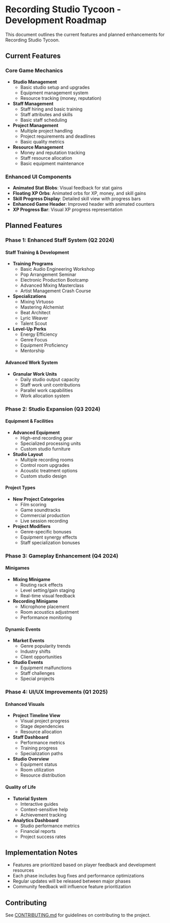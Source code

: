 # Recording Studio Tycoon - Development Roadmap

This document outlines the current features and planned enhancements for Recording Studio Tycoon.

## Current Features

### Core Game Mechanics
* **Studio Management**
  * Basic studio setup and upgrades
  * Equipment management system
  * Resource tracking (money, reputation)
* **Staff Management**
  * Staff hiring and basic training
  * Staff attributes and skills
  * Basic staff scheduling
* **Project Management**
  * Multiple project handling
  * Project requirements and deadlines
  * Basic quality metrics
* **Resource Management**
  * Money and reputation tracking
  * Staff resource allocation
  * Basic equipment maintenance

### Enhanced UI Components
* **Animated Stat Blobs**: Visual feedback for stat gains
* **Floating XP Orbs**: Animated orbs for XP, money, and skill gains
* **Skill Progress Display**: Detailed skill view with progress bars
* **Enhanced Game Header**: Improved header with animated counters
* **XP Progress Bar**: Visual XP progress representation

## Planned Features

### Phase 1: Enhanced Staff System (Q2 2024)

#### Staff Training & Development
* **Training Programs**
  * Basic Audio Engineering Workshop
  * Pop Arrangement Seminar
  * Electronic Production Bootcamp
  * Advanced Mixing Masterclass
  * Artist Management Crash Course
* **Specializations**
  * Mixing Virtuoso
  * Mastering Alchemist
  * Beat Architect
  * Lyric Weaver
  * Talent Scout
* **Level-Up Perks**
  * Energy Efficiency
  * Genre Focus
  * Equipment Proficiency
  * Mentorship

#### Advanced Work System
* **Granular Work Units**
  * Daily studio output capacity
  * Staff work unit contributions
  * Parallel work capabilities
  * Work allocation system

### Phase 2: Studio Expansion (Q3 2024)

#### Equipment & Facilities
* **Advanced Equipment**
  * High-end recording gear
  * Specialized processing units
  * Custom studio furniture
* **Studio Layout**
  * Multiple recording rooms
  * Control room upgrades
  * Acoustic treatment options
  * Custom studio design

#### Project Types
* **New Project Categories**
  * Film scoring
  * Game soundtracks
  * Commercial production
  * Live session recording
* **Project Modifiers**
  * Genre-specific bonuses
  * Equipment synergy effects
  * Staff specialization bonuses

### Phase 3: Gameplay Enhancement (Q4 2024)

#### Minigames
* **Mixing Minigame**
  * Routing rack effects
  * Level setting/gain staging
  * Real-time visual feedback
* **Recording Minigame**
  * Microphone placement
  * Room acoustics adjustment
  * Performance monitoring

#### Dynamic Events
* **Market Events**
  * Genre popularity trends
  * Industry shifts
  * Client opportunities
* **Studio Events**
  * Equipment malfunctions
  * Staff challenges
  * Special projects

### Phase 4: UI/UX Improvements (Q1 2025)

#### Enhanced Visuals
* **Project Timeline View**
  * Visual project progress
  * Stage dependencies
  * Resource allocation
* **Staff Dashboard**
  * Performance metrics
  * Training progress
  * Specialization paths
* **Studio Overview**
  * Equipment status
  * Room utilization
  * Resource distribution

#### Quality of Life
* **Tutorial System**
  * Interactive guides
  * Context-sensitive help
  * Achievement tracking
* **Analytics Dashboard**
  * Studio performance metrics
  * Financial reports
  * Project success rates

## Implementation Notes

* Features are prioritized based on player feedback and development resources
* Each phase includes bug fixes and performance optimizations
* Regular updates will be released between major phases
* Community feedback will influence feature prioritization

## Contributing

See [CONTRIBUTING.md](CONTRIBUTING.md) for guidelines on contributing to the project. 